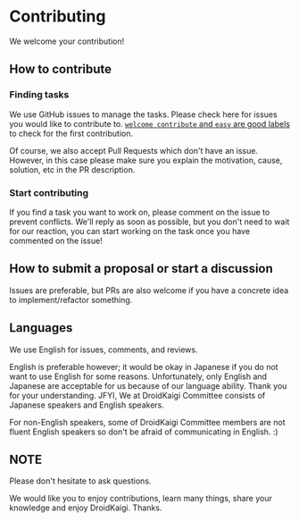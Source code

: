 # Contributing

We welcome your contribution!

## How to contribute

### Finding tasks

We use GitHub issues to manage the tasks. Please check here for issues you would like to contribute to. [`welcome contribute` and `easy` are good labels](https://github.com/DroidKaigi/conference-app-2023/issues?q=is%3Aopen+is%3Aissue+label%3A%22welcome+contribute%22%2Ceasy) to check for the first contribution.

Of course, we also accept Pull Requests which don't have an issue. However, in this case please make sure you explain the motivation, cause, solution, etc in the PR description.

### Start contributing

If you find a task you want to work on, please comment on the issue to prevent conflicts. We'll reply as soon as possible, but you don't need to wait for our reaction, you can start working on the task once you have commented on the issue!

## How to submit a proposal or start a discussion

Issues are preferable, but PRs are also welcome if you have a concrete idea to implement/refactor something. 

## Languages

We use English for issues, comments, and reviews.

English is preferable however; it would be okay in Japanese if you do not want to use English for some reasons. 
Unfortunately, only English and Japanese are acceptable for us because of our language ability. Thank you for your understanding. JFYI, We at DroidKaigi Committee consists of Japanese speakers and English speakers. 

For non-English speakers, some of DroidKaigi Committee members are not fluent English speakers so don't be afraid of communicating in English. :)

## NOTE

Please don't hesitate to ask questions. 

We would like you to enjoy contributions, learn many things, share your knowledge and enjoy DroidKaigi. Thanks.
